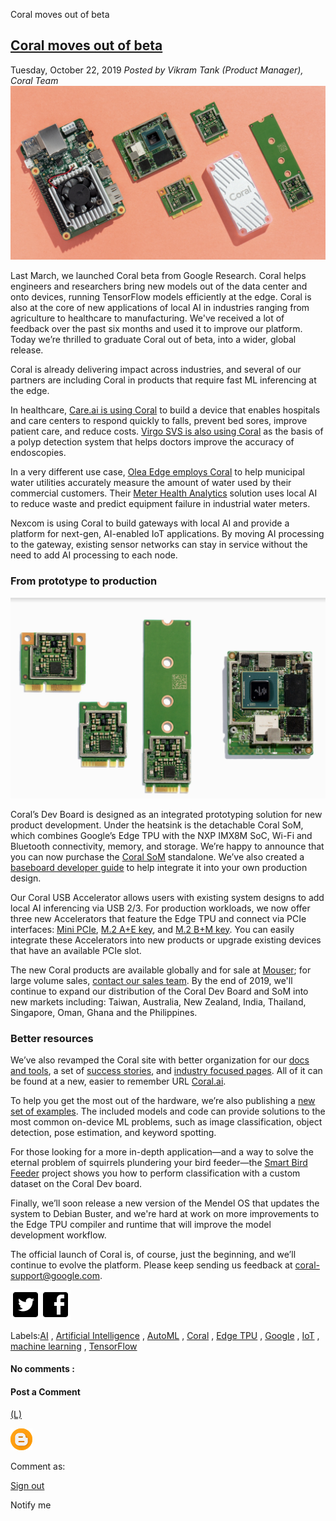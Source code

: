 Coral moves out of beta

## [Coral moves out of beta](https://developers.googleblog.com/2019/10/coral-moves-out-of-beta.html)

Tuesday, October 22, 2019
 *Posted by Vikram Tank (Product Manager), Coral Team*
![image1.png](../_resources/bb989e661575a2e19a9ab9724a9d1091.png)

Last March, we launched Coral beta from Google Research. Coral helps engineers and researchers bring new models out of the data center and onto devices, running TensorFlow models efficiently at the edge. Coral is also at the core of new applications of local AI in industries ranging from agriculture to healthcare to manufacturing. We've received a lot of feedback over the past six months and used it to improve our platform. Today we’re thrilled to graduate Coral out of beta, into a wider, global release.

Coral is already delivering impact across industries, and several of our partners are including Coral in products that require fast ML inferencing at the edge.

In healthcare, [Care.ai is using Coral](https://coral.ai/news/care-ai/) to build a device that enables hospitals and care centers to respond quickly to falls, prevent bed sores, improve patient care, and reduce costs. [Virgo SVS is also using Coral](https://coral.ai/news/virgo-svs/) as the basis of a polyp detection system that helps doctors improve the accuracy of endoscopies.

In a very different use case, [Olea Edge employs Coral](https://coral.ai/news/olea-edge/) to help municipal water utilities accurately measure the amount of water used by their commercial customers. Their [Meter Health Analytics](https://www.oleanetworks.com/solutions/meter-health-analytics) solution uses local AI to reduce waste and predict equipment failure in industrial water meters.

Nexcom is using Coral to build gateways with local AI and provide a platform for next-gen, AI-enabled IoT applications. By moving AI processing to the gateway, existing sensor networks can stay in service without the need to add AI processing to each node.

### **From prototype to production**

![image2.png](../_resources/174ea2750fe5feb8fca26773ce406b91.png)

Coral’s Dev Board is designed as an integrated prototyping solution for new product development. Under the heatsink is the detachable Coral SoM, which combines Google’s Edge TPU with the NXP IMX8M SoC, Wi-Fi and Bluetooth connectivity, memory, and storage. We’re happy to announce that you can now purchase the [Coral SoM](https://coral.ai/products/som) standalone. We’ve also created a [baseboard developer guide](https://coral.ai/docs/som/datasheet/#baseboard-developer-guide) to help integrate it into your own production design.

Our Coral USB Accelerator allows users with existing system designs to add local AI inferencing via USB 2/3. For production workloads, we now offer three new Accelerators that feature the Edge TPU and connect via PCIe interfaces: [Mini PCIe](https://coral.withgoogle.com/products/pcie-accelerator), [M.2 A+E key](https://coral.withgoogle.com/products/m2-accelerator-ae), and [M.2 B+M key](https://coral.withgoogle.com/products/m2-accelerator-bm). You can easily integrate these Accelerators into new products or upgrade existing devices that have an available PCIe slot.

The new Coral products are available globally and for sale at [Mouser](https://www.mouser.com/manufacturer/google-coral/); for large volume sales, [contact our sales team](https://docs.google.com/forms/d/e/1FAIpQLSf0t-I4y0AS4Ymph9SRY3Gr9ppZsgE_LZ2A8_vMa7K_Do4ZQA/viewform). By the end of 2019, we'll continue to expand our distribution of the Coral Dev Board and SoM into new markets including: Taiwan, Australia, New Zealand, India, Thailand, Singapore, Oman, Ghana and the Philippines.

### **Better resources**

We’ve also revamped the Coral site with better organization for our [docs and tools](https://coral.ai.com/docs/), a set of [success stories](https://coral.ai/news/), and [industry focused pages](https://coral.ai/industries/). All of it can be found at a new, easier to remember URL [Coral.ai](http://coral.ai/).

To help you get the most out of the hardware, we’re also publishing a [new set of examples](https://coral.withgoogle.com/examples/). The included models and code can provide solutions to the most common on-device ML problems, such as image classification, object detection, pose estimation, and keyword spotting.

For those looking for a more in-depth application—and a way to solve the eternal problem of squirrels plundering your bird feeder—the [Smart Bird Feeder](https://coral.withgoogle.com/projects/bird-feeder/) project shows you how to perform classification with a custom dataset on the Coral Dev board.

Finally, we’ll soon release a new version of the Mendel OS that updates the system to Debian Buster, and we're hard at work on more improvements to the Edge TPU compiler and runtime that will improve the model development workflow.

The official launch of Coral is, of course, just the beginning, and we’ll continue to evolve the platform. Please keep sending us feedback at [coral-support@google.com](https://developers.googleblog.com/2019/10/coral-moves-out-of-beta.htmlmailto:coral-support@google.com).

![post_twitter_black_24dp.png](../_resources/4e2633eb72f2026ba8464540a445a45f.png)![post_facebook_black_24dp.png](../_resources/a4a815e062b3a04ad2cb425115438650.png)

Labels:[AI](https://developers.googleblog.com/search/label/AI) , [Artificial Intelligence](https://developers.googleblog.com/search/label/Artificial%20Intelligence) , [AutoML](https://developers.googleblog.com/search/label/AutoML) , [Coral](https://developers.googleblog.com/search/label/Coral) , [Edge TPU](https://developers.googleblog.com/search/label/Edge%20TPU) , [Google](https://developers.googleblog.com/search/label/Google) , [IoT](https://developers.googleblog.com/search/label/IoT) , [machine learning](https://developers.googleblog.com/search/label/machine%20learning) , [TensorFlow](https://developers.googleblog.com/search/label/TensorFlow)

#### No comments :

#### Post a Comment

[(L)](https://www.blogger.com/comment-iframe.g?blogID=596098824972435195&postID=3568045679150253582&blogspotRpcToken=1428716)

[![zFdxGE77vvD2w5xHy6jkVuElKv-U9_9qLkRYK8OnbDeJPtjSZ82UPq5w6hJ-SA=s35](../_resources/8205ac0b0f0a29bfedac1bcb4e79f93a.png)](https://www.blogger.com/profile/05029201020984625098)

Comment as:

[Sign out](https://developers.googleblog.com/logout?d=https://www.blogger.com/logout-redirect.g?blogID%3D596098824972435195%26postID%3D3568045679150253582)

Notify me